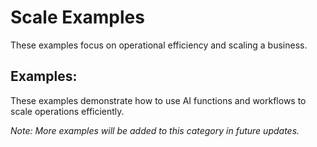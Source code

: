 # Scale Examples

These examples focus on operational efficiency and scaling a business.

## Examples:

These examples demonstrate how to use AI functions and workflows to scale operations efficiently.

*Note: More examples will be added to this category in future updates.*
